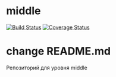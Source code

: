 # middle
[![Build Status](https://travis-ci.org/Spirka/middle.svg?branch=master)](https://travis-ci.org/Spirka/middle)
[![Coverage Status](https://codecov.io/gh/Spirka/middle/branch/master/graph/badge.svg)](https://codecov.io/gh/Spirka/middle)

# change README.md
Репозиторий для уровня middle

